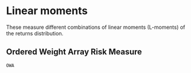 # Linear moments

These measure different combinations of linear moments (L-moments) of the returns distribution.

## Ordered Weight Array Risk Measure

```@docs
OWA
```
